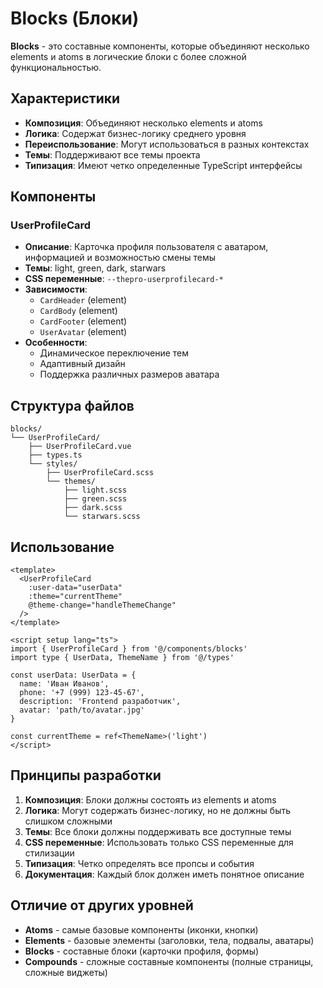 # Blocks (Блоки)

**Blocks** - это составные компоненты, которые объединяют несколько elements и atoms в логические блоки с более сложной функциональностью.

## Характеристики

- **Композиция**: Объединяют несколько elements и atoms
- **Логика**: Содержат бизнес-логику среднего уровня
- **Переиспользование**: Могут использоваться в разных контекстах
- **Темы**: Поддерживают все темы проекта
- **Типизация**: Имеют четко определенные TypeScript интерфейсы

## Компоненты

### UserProfileCard
- **Описание**: Карточка профиля пользователя с аватаром, информацией и возможностью смены темы
- **Темы**: light, green, dark, starwars
- **CSS переменные**: `--thepro-userprofilecard-*`
- **Зависимости**: 
  - `CardHeader` (element)
  - `CardBody` (element)
  - `CardFooter` (element)
  - `UserAvatar` (element)
- **Особенности**: 
  - Динамическое переключение тем
  - Адаптивный дизайн
  - Поддержка различных размеров аватара

## Структура файлов

```
blocks/
└── UserProfileCard/
    ├── UserProfileCard.vue
    ├── types.ts
    └── styles/
        ├── UserProfileCard.scss
        └── themes/
            ├── light.scss
            ├── green.scss
            ├── dark.scss
            └── starwars.scss
```

## Использование

```vue
<template>
  <UserProfileCard 
    :user-data="userData"
    :theme="currentTheme"
    @theme-change="handleThemeChange"
  />
</template>

<script setup lang="ts">
import { UserProfileCard } from '@/components/blocks'
import type { UserData, ThemeName } from '@/types'

const userData: UserData = {
  name: 'Иван Иванов',
  phone: '+7 (999) 123-45-67',
  description: 'Frontend разработчик',
  avatar: 'path/to/avatar.jpg'
}

const currentTheme = ref<ThemeName>('light')
</script>
```

## Принципы разработки

1. **Композиция**: Блоки должны состоять из elements и atoms
2. **Логика**: Могут содержать бизнес-логику, но не должны быть слишком сложными
3. **Темы**: Все блоки должны поддерживать все доступные темы
4. **CSS переменные**: Использовать только CSS переменные для стилизации
5. **Типизация**: Четко определять все пропсы и события
6. **Документация**: Каждый блок должен иметь понятное описание

## Отличие от других уровней

- **Atoms** - самые базовые компоненты (иконки, кнопки)
- **Elements** - базовые элементы (заголовки, тела, подвалы, аватары)
- **Blocks** - составные блоки (карточки профиля, формы)
- **Compounds** - сложные составные компоненты (полные страницы, сложные виджеты)
